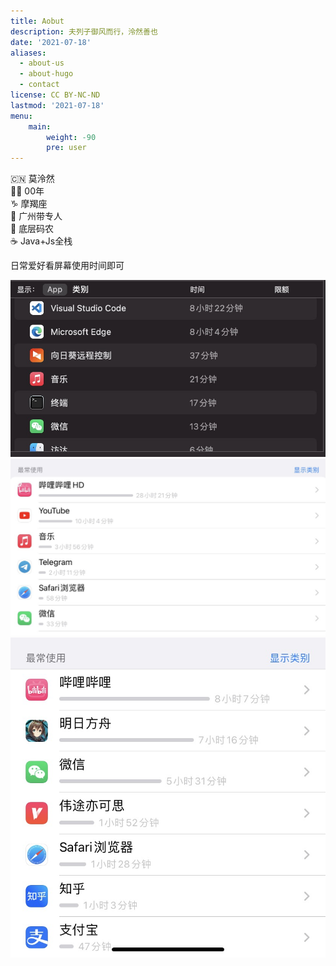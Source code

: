 ```yaml
---
title: Aobut
description: 夫列子御风而行，泠然善也
date: '2021-07-18'
aliases:
  - about-us
  - about-hugo
  - contact
license: CC BY-NC-ND
lastmod: '2021-07-18'
menu:
    main: 
        weight: -90
        pre: user
---
```


🇨🇳 莫泠然  
🧑🏻 00年  
♑ 摩羯座  
🏫 广州带专人  
🧱 底层码农  
☕ Java+Js全栈  


日常爱好看屏幕使用时间即可

<!-- <div style="display:flex">
  <img src="mac-time.jpeg">
  <img src="ipad-time.jpeg">
  <img src="iphone-time.jpeg">
</div> -->
  
![](mac-time.jpeg)
![](ipad-time.jpeg)
![](iphone-time.jpeg)